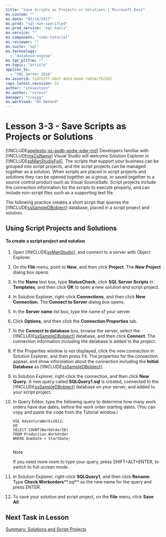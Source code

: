 ```yaml
---
title: "Save Scripts as Projects or Solutions | Microsoft Docs"
ms.custom: ""
ms.date: "03/14/2017"
ms.prod: "sql-non-specified"
ms.prod_service: "sql-tools"
ms.service: ""
ms.component: "ssms-tutorial"
ms.reviewer: ""
ms.suite: "sql"
ms.technology: 
  - "database-engine"
ms.tgt_pltfrm: ""
ms.topic: "article"
applies_to: 
  - "SQL Server 2016"
ms.assetid: 72dfd37f-dbe7-4d1d-bda6-7eb54c7922d3
caps.latest.revision: 33
author: "stevestein"
ms.author: "sstein"
manager: "craigg"
ms.workload: "On Demand"
---
```

# Lesson 3-3 - Save Scripts as Projects or Solutions
[!INCLUDE[appliesto-ss-asdb-asdw-pdw-md](../../includes/appliesto-ss-asdb-asdw-pdw-md.md)]
Developers familiar with [!INCLUDE[msCoName](../../includes/msconame-md.md)] Visual Studio will welcome Solution Explorer in [!INCLUDE[ssManStudioFull](../../includes/ssmanstudiofull-md.md)]. The scripts that support your business can be grouped into script projects, and the script projects can be managed together as a solution. When scripts are placed in script projects and solutions they can be opened together as a group, or saved together to a source control product such as Visual SourceSafe. Script projects include the connection information for the scripts to execute properly, and can include non-script files such as a supporting text file.  
  
The following practice creates a short script that queries the [!INCLUDE[ssSampleDBobject](../../includes/sssampledbobject-md.md)] database, placed in a script project and solution.  
  
## Using Script Projects and Solutions  
  
#### To create a script project and solution  
  
1.  Open [!INCLUDE[ssManStudio](../../includes/ssmanstudio-md.md)], and connect to a server with Object Explorer.  
  
2.  On the **File** menu, point to **New**, and then click **Project**. The **New Project** dialog box opens.  
  
3.  In the **Name** text box, type **StatusCheck**, click **SQL Server Scripts** in **Templates**, and then click **OK** to open a new solution and script project.  
  
4.  In Solution Explorer, right-click **Connections**, and then click **New Connection**. The **Connect to Server** dialog box opens.  
  
5.  In the **Server name** list box, type the name of your server.  
  
6.  Click **Options**, and then click the **Connection Properties** tab.  
  
7.  In the **Connect to database** box, browse the server, select the [!INCLUDE[ssSampleDBobject](../../includes/sssampledbobject-md.md)] database, and then click **Connect**. The connection information including the database is added to the project.  
  
8.  If the Properties window is not displayed, click the new connection in Solution Explorer, and then press F4. The properties for the connection appear, and show information about the connection including the **Initial Database** as [!INCLUDE[ssSampleDBobject](../../includes/sssampledbobject-md.md)].  
  
9. In Solution Explorer, right-click the connection, and then click **New Query**. A new query called **SQLQuery1.sql** is created, connected to the [!INCLUDE[ssSampleDBobject](../../includes/sssampledbobject-md.md)] database on your server, and added to your script project.  
  
10. In Query Editor, type the following query to determine how many work orders have due dates, before the work order starting dates. (You can copy and paste the code from the Tutorial window.)  
  
    ```  
    USE AdventureWorks2012;  
    GO  
    SELECT COUNT(WorkOrderID)  
    FROM Production.WorkOrder  
    WHERE DueDate < StartDate;  
  
    ```  
  
    > [!NOTE]  
    > If you need more room to type your query, press SHIFT+ALT+ENTER, to switch to full-screen mode.  
  
11. In Solution Explorer, right-click **SQLQuery1**, and then click **Rename**. Type **Check Workorders****.sql** as the new name for the query and press ENTER.  
  
12. To save your solution and script project, on the **File** menu, click **Save All**.  
  
## Next Task in Lesson  
[Summary: Solutions and Script Projects](../../tools/sql-server-management-studio/lesson-3-4-summary-solutions-and-script-projects.md)  
  
  
  
